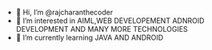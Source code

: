 - 👋 Hi, I’m @rajcharanthecoder
- 👀 I’m interested in AIML,WEB DEVELOPEMENT ADNROID DEVELOPMENT AND MANY MORE TECHNOLOGIES
- 🌱 I’m currently learning JAVA AND ANDROID

<!---
rajcharanthecoder/rajcharanthecoder is a ✨ special ✨ repository because its `README.md` (this file) appears on your GitHub profile.
You can click the Preview link to take a look at your changes.
--->
